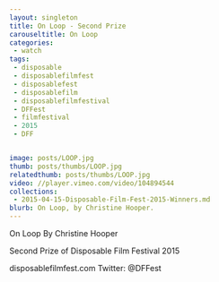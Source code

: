 ```yaml
---
layout: singleton
title: On Loop - Second Prize
carouseltitle: On Loop
categories:
 - watch
tags:
 - disposable
 - disposablefilmfest
 - disposablefest
 - disposablefilm
 - disposablefilmfestival
 - DFFest
 - filmfestival
 - 2015
 - DFF


image: posts/LOOP.jpg
thumb: posts/thumbs/LOOP.jpg
relatedthumb: posts/thumbs/LOOP.jpg
video: //player.vimeo.com/video/104894544
collections:
 - 2015-04-15-Disposable-Film-Fest-2015-Winners.md
blurb: On Loop, by Christine Hooper.
---
```


On Loop
By Christine Hooper

Second Prize of Disposable Film Festival 2015

disposablefilmfest.com
Twitter: @DFFest
